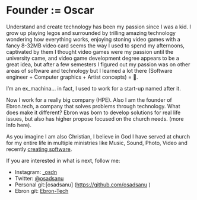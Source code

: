 # Founder := Oscar

Understand and create technology has been my passion since I was a kid. I grow up playing legos and surrounded by trilling amazing technology wondering how everything works, enjoying stoning video games with a fancy 8-32MB video card seems the way I used to spend my afternoons, captivated by them I thought video games were my passion until the university came, and video game development degree appears to be a great idea, but after a few semesters I figured out my passion was on other areas of software and technology  but I learned a lot there (Software engineer + Computer graphics + Artist concepts) = 🤯.

I’m an ex_machina… in fact, I used to work for a start-up named after it.

Now I work for a really big company (HPE).
Also I am the founder of Ebron.tech, a company that solves problems through technology. What does make it different? Ebron was born to develop solutions for real life issues, but also has higher propose focused on the church needs. (more Info here).

As you imagine I am also Christian, I believe in God I have served at church for my entire life in multiple ministries like Music, Sound, Photo, Video and recently [creating software](https://github.com/ebron-tech/FamilyFeud).

If you are interested in what is next, follow me:

* Instagram: [_osdn](https://www.instagram.com/_osdn/)
* Twitter: [@osadsanu](https://twitter.com/Osadsanu)
* Personal git:[osadsanu] (https://github.com/osadsanu )
* Ebron git: [Ebron-Tech](https://github.com/ebron-tech)

<!-- Global site tag (gtag.js) - Google Analytics -->
<script async src="https://www.googletagmanager.com/gtag/js?id=UA-151812238-2"></script>
<script>
  window.dataLayer = window.dataLayer || [];
  function gtag(){dataLayer.push(arguments);}
  gtag('js', new Date());

  gtag('config', 'UA-151812238-2');
</script>


